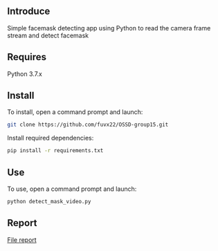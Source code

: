 ## Introduce
Simple facemask detecting app using Python to read the camera frame stream and detect facemask
## Requires
Python 3.7.x
## Install
To install, open a command prompt and launch:
```bash
git clone https://github.com/fuvx22/OSSD-group15.git
```
Install required dependencies:
```bash
pip install -r requirements.txt
```
## Use
To use, open a command prompt and launch:
```bash
python detect_mask_video.py
```
## Report
[File report](OOSD_nhom15_baocao.pdf)
